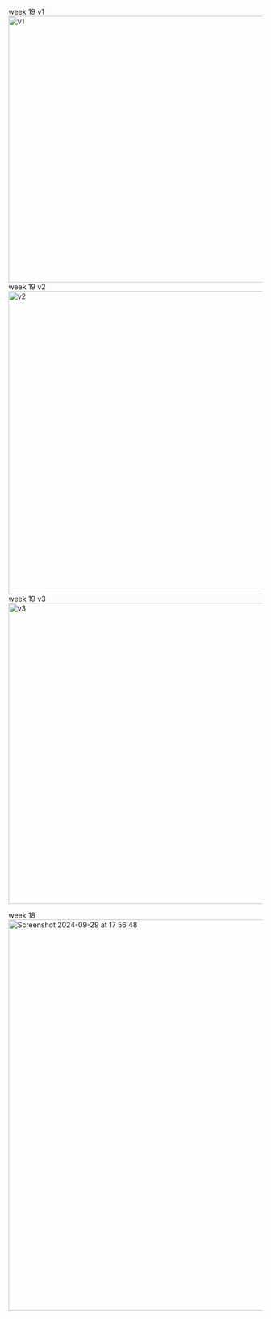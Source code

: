 week 19 v1
<img width="528" alt="v1" src="https://github.com/user-attachments/assets/84f004ed-142c-4df3-a786-8133f06984e8">
week 19 v2
<img width="601" alt="v2" src="https://github.com/user-attachments/assets/74258f72-823e-4e15-8391-b5b687be01b2">
week 19 v3
<img width="596" alt="v3" src="https://github.com/user-attachments/assets/2d00b286-a36b-480b-8c80-18ad5c1db3e5">

week 18
<img width="775" alt="Screenshot 2024-09-29 at 17 56 48" src="https://github.com/user-attachments/assets/cf5d1ba1-7b89-4f3b-873c-53caed8e0499">
